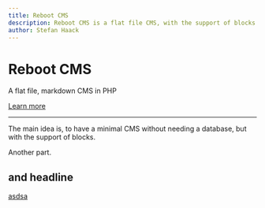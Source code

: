 ```yaml
---
title: Reboot CMS
description: Reboot CMS is a flat file CMS, with the support of blocks.
author: Stefan Haack
---
```


<!--  jumbotron -->

# Reboot CMS

A flat file, markdown CMS in PHP

[Learn more](/documentation)

---

The main idea is, to have a minimal CMS without needing a database, but with the support of blocks.

Another part.

## and headline

[asdsa](/asdasd)